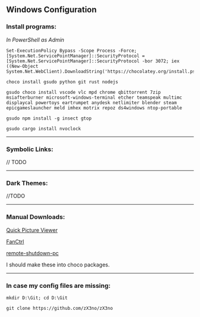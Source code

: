 ## Windows Configuration

### Install programs:

*In PowerShell as Admin*

```
Set-ExecutionPolicy Bypass -Scope Process -Force; [System.Net.ServicePointManager]::SecurityProtocol = [System.Net.ServicePointManager]::SecurityProtocol -bor 3072; iex ((New-Object System.Net.WebClient).DownloadString('https://chocolatey.org/install.ps1'))
```

```
choco install gsudo python git rust nodejs
```

```
gsudo choco install vscode vlc mpd chrome qbittorrent 7zip msiafterburner microsoft-windows-terminal etcher teamspeak multimc displaycal powertoys eartrumpet anydesk netlimiter blender steam epicgameslauncher meld imhex motrix repoz ds4windows ntop-portable
```

```
gsudo npm install -g insect gtop
```

```
gsudo cargo install nvoclock
```

---

### Symbolic Links:

// TODO

---

### Dark Themes:

//TODO

---

### Manual Downloads:

[Quick Picture Viewer](https://github.com/ModuleArt/quick-picture-viewer/releases)

[FanCtrl](https://github.com/lich426/FanCtrl/releases)

[remote-shutdown-pc](https://github.com/karpach/remote-shutdown-pc/releases)

I should make these into choco packages.

---

### In case my config files are missing:

`mkdir D:\Git; cd D:\Git`

`git clone https://github.com/zX3no/zX3no`
